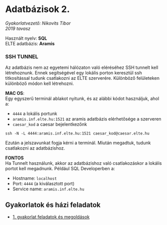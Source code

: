 # Adatbázisok 2.

*Gyakorlatvezető: Nikovits Tibor*<br>
*2019 tavasz*

Használt nyelv: **SQL**<br>
ELTE adatbázis: **Aramis**

### **SSH TUNNEL**<br>
Az adatbázis nem az egyetemi hálózaton való eléréséhez SSH tunnelt kell létrehoznunk. Ennek segítségével egy lokális porton keresztül ssh titkosítással tudunk csatlakozni az ELTE szerverére. Különböző felületeken különböző módon kell létrehozni.

**MAC OS**:<br>
Egy egyszerű terminál ablakot nyitunk, és az alábbi kódot használjuk, ahol a: 

- `4444` a lokális portunk
- `aramis.inf.elte.hu:1521` az aramis adatbázis elérhetősége a szerveren
- `caesar_kod` a caesar bejelentkezőnk

```
ssh -N -L 4444:aramis.inf.elte.hu:1521 caesar_kod@caesar.elte.hu
```
Ezután a jelszavunkat fogja kérni a terminál. Miután megadtuk, tudunk csatlakozni az adatbázishoz.

**FONTOS**<br>
Ha Tunnelt használunk, akkor az adatbázishoz való csatlakozáskor a lokális portot kell megadnunk. Például SQL Developerben a:
- Hostname: `localhost`
- Port: `4444` (a kiválasztott port)
- Service name: `aramis.inf.elte.hu`

## Gyakorlatok és házi feladatok

- [1. gyakorlat feladatok és megoldások](gyakorlatok/gyak_1.sql)